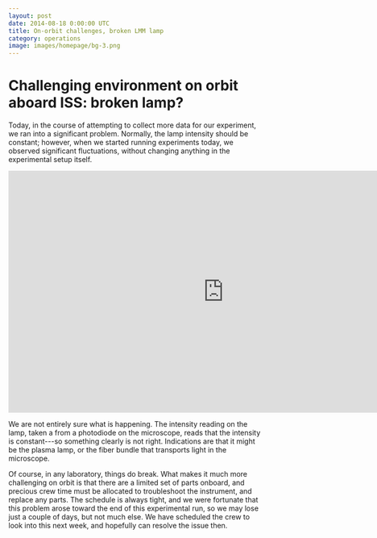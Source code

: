 ```yaml
---
layout: post
date: 2014-08-18 0:00:00 UTC
title: On-orbit challenges, broken LMM lamp
category: operations
image: images/homepage/bg-3.png
---
```


# Challenging environment on orbit aboard ISS: broken lamp?

Today, in the course of attempting to collect more data for our experiment, we ran into a significant problem. Normally, the lamp intensity should be constant; however, when we started running experiments today, we observed significant fluctuations, without changing anything in the experimental setup itself.

<iframe width="853" height="480" src="http://www.youtube.com/embed/hlvh-0SX9D0" frameborder="0" allowfullscreen></iframe>

We are not entirely sure what is happening. The intensity reading on the lamp, taken a from a photodiode on the microscope, reads that the intensity is constant---so something clearly is not right. Indications are that it might be the plasma lamp, or the fiber bundle that transports light in the microscope. 

Of course, in any laboratory, things do break. What makes it much more challenging on orbit is that there are a limited set of parts onboard, and precious crew time must be allocated to troubleshoot the instrument, and replace any parts. The schedule is always tight, and we were fortunate that this problem arose toward the end of this experimental run, so we may lose just a couple of days, but not much else. We have scheduled the crew to look into this next week, and hopefully can resolve the issue then.

